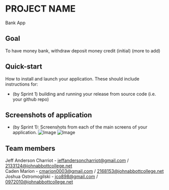 # PROJECT NAME
Bank App
## Goal
To have money bank, withdraw deposit money credit (initial) (more to add)
## Quick-start
How to install and launch your application. These should include instructions for:
- (by Sprint 1) building and running your release from source code (i.e. your github repo)

## Screenshots of application
- (by Sprint 1): Screenshots from each of the main screens of your application.
![Image](https://i.ibb.co/Tgdfsft/withdrawal-screen.png)
![Image](https://imgur.com/Nzq9geE)

## Team members
Jeff Anderson Charriot - jeffandersoncharriot@gmail.com / 2133124@johnabbottcollege.net<br>
Caden Marion - cmarion0003@gmail.com / 2168153@johnabbottcollege.net<br>
Joshua Ostromogilski - jco898@gmail.com / 0972010@johnabbottcollege.net
